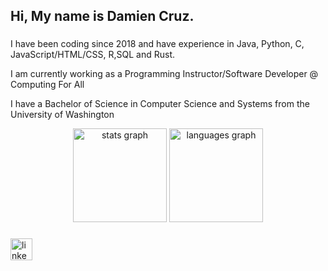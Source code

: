 <h2 align="left">Hi, My name is Damien Cruz.</h2>

###


###

<p align="left">I have been coding since 2018 and have experience in Java, Python, C, JavaScript/HTML/CSS, R,SQL and Rust.</p>
<p>I am currently working as a Programming Instructor/Software Developer @ Computing For All</p>

<p align="left">I have a Bachelor of Science in Computer Science and Systems from the University of Washington</p>


<div align="center">
   <img src="https://github-readme-stats.vercel.app/api?username=not-damien&hide_title=false&hide_rank=false&show_icons=true&include_all_commits=true&count_private=true&disable_animations=false&theme=merko&locale=en&hide_border=false&order=1" height="150" alt="stats graph"  />
  <img src="https://github-readme-stats.vercel.app/api/top-langs?username=not-damien&locale=en&hide_title=false&layout=compact&card_width=320&langs_count=5&theme=merko&hide_border=false" height="150" alt="languages graph"  />
</div>

###

<div align="left">
  <a href="https://www.linkedin.com/in/damien-cruz-7aa58b222/" target="_blank">
    <img src="https://img.shields.io/static/v1?message=LinkedIn&logo=linkedin&label=&color=0077B5&logoColor=white&labelColor=&style=for-the-badge" height="35" alt="linkedin logo"  />
  </a>
</div>

###

